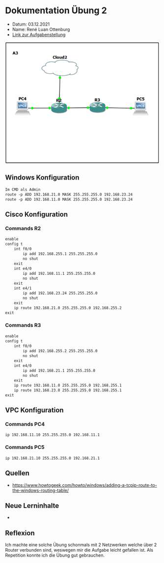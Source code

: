 # Dokumentation Übung 2 
- Datum: 03.12.2021
- Name: René Luan Ottenburg
- [Link zur Aufgabenstellung](https://gitlab.com/ch-tbz-it/Stud/m129/-/tree/main/07_GNS3%20Labor%20Anforderungen#4-labor-3-ping-%C3%BCber-router-3-subnetze-und-lokalem-pc)

![GNS3 Screenshot meines Labors](images\gns3_P2UYCK7UI9.png)

## Windows Konfiguration
```
Im CMD als Admin
route -p ADD 192.168.21.0 MASK 255.255.255.0 192.168.23.24
route -p ADD 192.168.11.0 MASK 255.255.255.0 192.168.23.24
```

## Cisco Konfiguration
### Commands R2
```
enable
config t
    int f0/0
        ip add 192.168.255.1 255.255.255.0
        no shut 
    exit
    int e4/0
        ip add 192.168.11.1 255.255.255.0
        no shut 
    exit
    int e4/1
        ip add 192.168.23.24 255.255.255.0
        no shut 
    exit
    ip route 192.168.21.0 255.255.255.0 192.168.255.2
exit
```
### Commands R3
```
enable
config t
    int f0/0
        ip add 192.168.255.2 255.255.255.0
        no shut 
    exit
    int e4/0
        ip add 192.168.21.1 255.255.255.0
        no shut 
    exit
    ip route 192.168.11.0 255.255.255.0 192.168.255.1
    ip route 192.168.23.0 255.255.255.0 192.168.255.1
exit
```

## VPC Konfiguration
### Commands PC4
```
ip 192.168.11.10 255.255.255.0 192.168.11.1
```
### Commands PC5
```
ip 192.168.21.10 255.255.255.0 192.168.21.1
```

## Quellen
- https://www.howtogeek.com/howto/windows/adding-a-tcpip-route-to-the-windows-routing-table/

## Neue Lerninhalte
- 

## Reflexion
Ich machte eine solche Übung schonmals mit 2 Netzwerken welche über 2 Router verbunden sind, weswegen mir die Aufgabe leicht gefallen ist. Als Repetition konnte ich die Übung gut gebrauchen.
